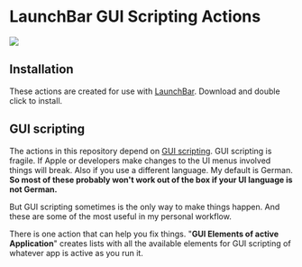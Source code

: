 # LaunchBar GUI Scripting Actions

![](https://github.com/Ptujec/LaunchBar-GUI-Scripting-Actions/blob/main/guiactions.png?raw=true)

## Installation
These actions are created for use with [LaunchBar](http://www.obdev.at/products/launchbar/). Download and double click to install.

## GUI scripting
The actions in this repository depend on [GUI scripting](http://www.macosxautomation.com/applescript/uiscripting/). GUI scripting is fragile. If Apple or developers make changes to the UI menus involved things will break. Also if you use a different language. My default is German. **So most of these probably won't work out of the box if your UI language is not German.**

But GUI scripting sometimes is the only way to make things happen. And these are some of the most useful in my personal workflow.  

There is one action that can help you fix things. "**GUI Elements of active Application**" creates lists with all the available elements for GUI scripting of whatever app is active as you run it.   

